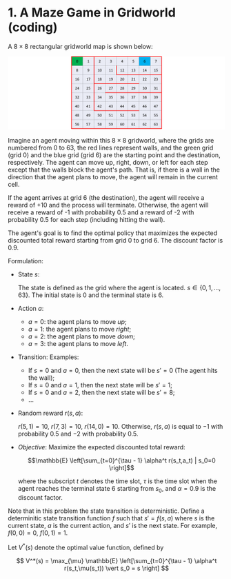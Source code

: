 # **1**. A Maze Game in Gridworld (coding)

A $8\times8$  rectangular gridworld map is shown below:

![gridworld.png](maze.png)

Imagine an agent moving within this $8\times 8$ gridworld, where the grids are numbered from $0$ to $63$, the red lines represent walls, and the green grid (grid $0$) and the blue grid (grid $6$) are the starting point and the destination, respectively. The agent can move up, right, down, or left for each step except that the walls block the agent's path. That is, if there is a wall in the direction that the agent plans to move, the agent will remain in the current cell.

If the agent arrives at grid $6$ (the destination), the agent will receive a reward of $+10$ and the process will terminate. Otherwise, the agent will receive a reward of -1 with probability 0.5 and a reward of -2 with probability 0.5 for each step (including hitting the wall).

The agent's goal is to find the optimal policy that maximizes the expected discounted total reward starting from grid $0$ to grid $6$. The discount factor is $0.9$.

Formulation:

- State $s$:

    The state is defined as the grid where the agent is located. $s\in\{0,1,...,63\}$.
    The initial state is $0$ and the terminal state is $6$.

- Action $a$:
  - $a=0$: the agent plans to move *up*;
  - $a=1$: the agent plans to move *right*;
  - $a=2$: the agent plans to move *down*;
  - $a=3$: the agent plans to move *left*.

- Transition:
    Examples:
  - If $s=0$ and $a=0$, then the next state will be $s'=0$ (The agent hits the wall);
  - If $s=0$ and $a=1$, then the next state will be $s'=1$;
  - If $s=0$ and $a=2$, then the next state will be $s'=8$;
  - ...

- Random reward $r(s,a)$:

    $r(5,1) = 10$, $r(7,3) = 10$, $r(14,0) = 10$. Otherwise, $r(s,a)$ is equal to $-1$ with probability $0.5$ and $-2$ with probability $0.5$.

- *Objective*: Maximize the expected discounted total reward:

    $$\mathbb{E} \left[\sum_{t=0}^{\tau - 1} \alpha^t r(s_t,a_t) | s_0=0 \right]$$

  where the subscript $t$ denotes the time slot, $\tau$ is the time slot when the agent reaches the terminal state $6$ starting from $s_0$, and $\alpha=0.9$ is the discount factor.

Note that in this problem the state transition is deterministic. Define a determinitic state transition function $f$ such that $s' = f(s,a)$ where $s$ is the current state, $a$ is the current action, and $s'$ is the next state. For example, $f(0,0)=0$, $f(0,1)=1$.

Let $V^*(s)$ denote the optimal value function, defined by

$$ V^*(s) = \max_{\mu} \mathbb{E} \left[\sum_{t=0}^{\tau - 1} \alpha^t r(s_t,\mu(s_t)) \vert s_0 = s \right] $$
